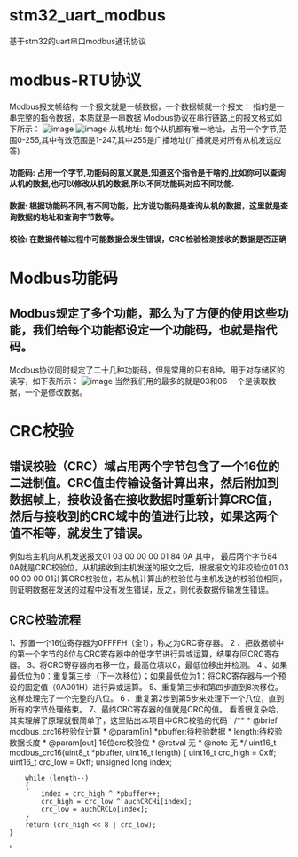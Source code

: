 # stm32_uart_modbus
基于stm32的uart串口modbus通讯协议
# modbus-RTU协议
Modbus报文帧结构
一个报文就是一帧数据，一个数据帧就一个报文： 指的是一串完整的指令数据，本质就是一串数据
Modbus协议在串行链路上的报文格式如下所示：
![image](https://github.com/KeyL-SJ/stm32_uart_modbus/assets/78483846/bcec2fe4-3a28-42b3-b2aa-8d75f8fe1f36)
![image](https://github.com/KeyL-SJ/stm32_uart_modbus/assets/78483846/08571b8d-8013-4afb-9fe5-393f01fab22f)
从机地址: 每个从机都有唯一地址，占用一个字节,范围0-255,其中有效范围是1-247,其中255是广播地址(广播就是对所有从机发送应答)

#### 功能码: 占用一个字节,功能码的意义就是,知道这个指令是干啥的,比如你可以查询从机的数据,也可以修改从机的数据,所以不同功能码对应不同功能.
#### 数据: 根据功能码不同,有不同功能，比方说功能码是查询从机的数据，这里就是查询数据的地址和查询字节数等。
#### 校验: 在数据传输过程中可能数据会发生错误，CRC检验检测接收的数据是否正确
# Modbus功能码
## Modbus规定了多个功能，那么为了方便的使用这些功能，我们给每个功能都设定一个功能码，也就是指代码。
Modbus协议同时规定了二十几种功能码，但是常用的只有8种，用于对存储区的读写，如下表所示：
![image](https://github.com/KeyL-SJ/stm32_uart_modbus/assets/78483846/5f6a0848-b9b6-4fac-8ccb-8aa1ed3e53f4)
当然我们用的最多的就是03和06 一个是读取数据，一个是修改数据。

# CRC校验
## 错误校验（CRC）域占用两个字节包含了一个16位的二进制值。CRC值由传输设备计算出来，然后附加到数据帧上，接收设备在接收数据时重新计算CRC值，然后与接收到的CRC域中的值进行比较，如果这两个值不相等，就发生了错误。
例如若主机向从机发送报文01 03 00 00 00 01 84 0A 其中， 最后两个字节84 0A就是CRC校验位，从机接收到主机发送的报文之后，根据报文的非校验位01 03 00 00 00 01计算CRC校验位，若从机计算出的校验位与主机发送的校验位相同，则证明数据在发送的过程中没有发生错误，反之，则代表数据传输发生错误。
## CRC校验流程
1、预置一个16位寄存器为0FFFFH（全1），称之为CRC寄存器。
2 、把数据帧中的第一个字节的8位与CRC寄存器中的低字节进行异或运算，结果存回CRC寄存器。
3、将CRC寄存器向右移一位，最高位填以0，最低位移出并检测。
4 、如果最低位为0：重复第三步（下一次移位）；如果最低位为1：将CRC寄存器与一个预设的固定值（0A001H）进行异或运算。
5、重复第三步和第四步直到8次移位。这样处理完了一个完整的八位。
6 、重复第2步到第5步来处理下一个八位，直到所有的字节处理结束。
7、最终CRC寄存器的值就是CRC的值。
看着很复杂哈，其实理解了原理就很简单了，这里贴出本项目中CRC校验的代码
'
    /**
     * @brief         modbus_crc16校验位计算
     * @param[in]     *pbuffer:待校验数据
     *                length:待校验数据长度
     * @param[out]    16位crc校验位
     * @retval        无
     * @note          无
     */
    uint16_t modbus_crc16(uint8_t *pbuffer, uint16_t length)
    {
        uint16_t crc_high = 0xff;
        uint16_t crc_low = 0xff;
        unsigned long index;

        while (length--)
        {
            index = crc_high ^ *pbuffer++;
            crc_high = crc_low ^ auchCRCHi[index];
            crc_low = auchCRCLo[index];
        }
        return (crc_high << 8 | crc_low);
    }
'
